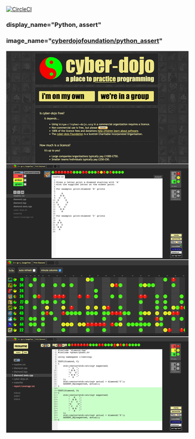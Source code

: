 [![CircleCI](https://circleci.com/gh/cyber-dojo-start-points/python-assert.svg?style=svg)](https://circleci.com/gh/cyber-dojo-start-points/python-assert)

### display_name="Python, assert"
### image_name="[cyberdojofoundation/python_assert](https://hub.docker.com/repository/docker/cyberdojofoundation/python_assert)"

![cyber-dojo.org home page](https://github.com/cyber-dojo/cyber-dojo/blob/master/shared/home_page_snapshot.png)
